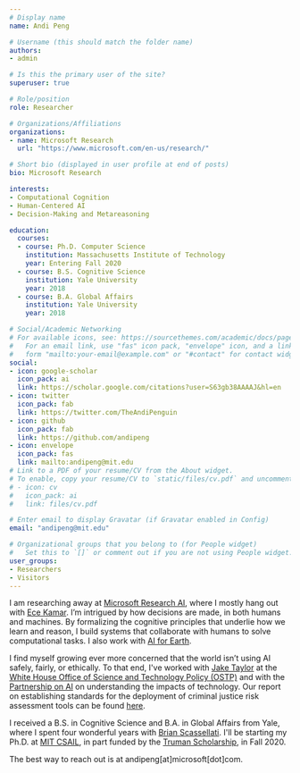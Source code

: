 ```yaml
---
# Display name
name: Andi Peng

# Username (this should match the folder name)
authors:
- admin

# Is this the primary user of the site?
superuser: true

# Role/position
role: Researcher

# Organizations/Affiliations
organizations:
- name: Microsoft Research
  url: "https://www.microsoft.com/en-us/research/"

# Short bio (displayed in user profile at end of posts)
bio: Microsoft Research

interests:
- Computational Cognition
- Human-Centered AI
- Decision-Making and Metareasoning

education:
  courses:
  - course: Ph.D. Computer Science
    institution: Massachusetts Institute of Technology
    year: Entering Fall 2020
  - course: B.S. Cognitive Science
    institution: Yale University
    year: 2018
  - course: B.A. Global Affairs
    institution: Yale University
    year: 2018

# Social/Academic Networking
# For available icons, see: https://sourcethemes.com/academic/docs/page-builder/#icons
#   For an email link, use "fas" icon pack, "envelope" icon, and a link in the
#   form "mailto:your-email@example.com" or "#contact" for contact widget.
social:
- icon: google-scholar
  icon_pack: ai
  link: https://scholar.google.com/citations?user=S63gb38AAAAJ&hl=en
- icon: twitter
  icon_pack: fab
  link: https://twitter.com/TheAndiPenguin
- icon: github
  icon_pack: fab
  link: https://github.com/andipeng
- icon: envelope
  icon_pack: fas
  link: mailto:andipeng@mit.edu
# Link to a PDF of your resume/CV from the About widget.
# To enable, copy your resume/CV to `static/files/cv.pdf` and uncomment the lines below.
# - icon: cv
#   icon_pack: ai
#   link: files/cv.pdf

# Enter email to display Gravatar (if Gravatar enabled in Config)
email: "andipeng@mit.edu"

# Organizational groups that you belong to (for People widget)
#   Set this to `[]` or comment out if you are not using People widget.
user_groups:
- Researchers
- Visitors
---
```

I am researching away at <a href="https://www.microsoft.com/en-us/research/lab/microsoft-research-ai/">Microsoft Research AI</a>, where I mostly hang out with <a href="https://www.ecekamar.com/">Ece Kamar</a>. I’m intrigued by how decisions are made, in both humans and machines. By formalizing the cognitive principles that underlie how we learn and reason, I build systems that collaborate with humans to solve computational tasks. I also work with <a href="https://www.microsoft.com/en-us/ai/ai-for-earth?activetab=pivot1%3aprimaryr6">AI for Earth</a>.

I find myself growing ever more concerned that the world isn’t using AI safely, fairly, or ethically. To that end, I've worked with <a href="https://www.nist.gov/director/vcat/jake-taylor-assistant-director-quantum-information-science-white-house-office-science">Jake Taylor</a> at the <a href="https://www.whitehouse.gov/ostp/">White House Office of Science and Technology Policy (OSTP)</a> and with the <a href="https://www.partnershiponai.org/">Partnership on AI</a> on understanding the impacts of technology. Our report on establishing standards for the deployment of criminal justice risk assessment tools can be found <a href="https://www.partnershiponai.org/artificial-intelligence-research-and-ethics-community-calls-for-standards-in-criminal-justice-risk-assessment-tools/">here</a>.

I received a B.S. in Cognitive Science and B.A. in Global Affairs from Yale, where I spent four wonderful years with <a href="http://www.cs.yale.edu/homes/scaz/">Brian Scassellati</a>. I'll be starting my Ph.D. at <a href="https://www.csail.mit.edu/">MIT CSAIL</a>, in part funded by the <a href="https://www.truman.gov/">Truman Scholarship</a>, in Fall 2020.

The best way to reach out is at andipeng[at]microsoft[dot]com.
